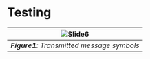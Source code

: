 # Testing

| ![Slide6](https://github.com/user-attachments/assets/e46ad4e8-dcd5-4634-82e3-d2bb0975945e)| 
|:--:| 
| ***Figure1**: Transmitted message symbols* |
